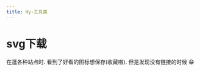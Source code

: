```yaml
---
title: Hy-工具类
---
```


# svg下载

在逛各种站点时. 看到了好看的图标想保存(收藏嗷). 但是发现没有链接的时候 😁


<script setup>
import Index from './components/hyExportSvg.vue';
</script>

<Index/>


[//]: # (```js)

[//]: # (   /**)

[//]: # (     * 把 svg 转换 png)

[//]: # (     * @param svgElement)

[//]: # (     * @param width)

[//]: # (     * @param height)

[//]: # (     */)

[//]: # (    function convertSvgToPng&#40;svgElement, width, height, callback&#41; {)

[//]: # (        const canvas = document.createElement&#40;'canvas'&#41;;)

[//]: # (        canvas.width = width;)

[//]: # (        canvas.height = height;)

[//]: # (        const ctx = canvas.getContext&#40;'2d'&#41;;)

[//]: # (    )
[//]: # (        // 将 SVG 转换成 DataURL)

[//]: # (        const data = new XMLSerializer&#40;&#41;.serializeToString&#40;svgElement&#41;;)

[//]: # (        const svg = new Blob&#40;[data], {type: 'image/svg+xml;charset=utf-8'}&#41;;)

[//]: # (        const url = URL.createObjectURL&#40;svg&#41;;)

[//]: # (    )
[//]: # (        const img = new Image&#40;&#41;;)

[//]: # (        img.onload = function &#40;&#41; {)

[//]: # (            ctx.drawImage&#40;img, 0, 0&#41;;)

[//]: # (            URL.revokeObjectURL&#40;url&#41;;)

[//]: # (            const png = canvas.toDataURL&#40;'image/png'&#41;;)

[//]: # (            callback&#40;png&#41;;)

[//]: # (        };)

[//]: # (        img.src = url;)

[//]: # (    })

[//]: # (    )
[//]: # (    document.querySelector&#40;'#app'&#41;.addEventListener&#40;'click', starts&#41;)

[//]: # (    )
[//]: # (    function starts&#40;&#41; {)

[//]: # (        const svg = document.querySelector&#40;'svg'&#41;;)

[//]: # (        convertSvgToPng&#40;svg, 2000, 2000, function &#40;png&#41; {)

[//]: # (            const img = document.createElement&#40;'img'&#41;;)

[//]: # (            // 缩小)

[//]: # (            img.src = png;)

[//]: # (            img.style.width = '100px')

[//]: # (            img.style.height = '100px')

[//]: # (            document.body.appendChild&#40;img&#41;;)

[//]: # (        }&#41;;)

[//]: # (    })

[//]: # (```)
